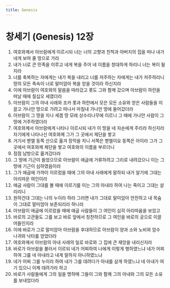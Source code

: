 ```yaml
---
title: Genesis
---
```


# 창세기 (Genesis) 12장
1. 여호와께서 아브람에게 이르시되 너는 너의 고향과 친척과 아버지의 집을 떠나 내가 네게 보여 줄 땅으로 가라
1. 내가 너로 큰 민족을 이루고 네게 복을 주어 네 이름을 창대하게 하리니 너는 복이 될지라
1. 너를 축복하는 자에게는 내가 복을 내리고 너를 저주하는 자에게는 내가 저주하리니 땅의 모든 족속이 너로 말미암아 복을 얻을 것이라 하신지라
1. 이에 아브람이 여호와의 말씀을 따라갔고 롯도 그와 함께 갔으며 아브람이 하란을 떠날 때에 칠십오 세였더라
1. 아브람이 그의 아내 사래와 조카 롯과 하란에서 모은 모든 소유와 얻은 사람들을 이끌고 가나안 땅으로 가려고 떠나서 마침내 가나안 땅에 들어갔더라
1. 아브람이 그 땅을 지나 세겜 땅 모레 상수리나무에 이르니 그 때에 가나안 사람이 그 땅에 거주하였더라
1. 여호와께서 아브람에게 나타나 이르시되 내가 이 땅을 네 자손에게 주리라 하신지라 자기에게 나타나신 여호와께 그가 그 곳에서 제단을 쌓고
1. 거기서 벧엘 동쪽 산으로 옮겨 장막을 치니 서쪽은 벧엘이요 동쪽은 아이라 그가 그 곳에서 여호와께 제단을 쌓고 여호와의 이름을 부르더니
1. 점점 남방으로 옮겨갔더라
1. 그 땅에 기근이 들었으므로 아브람이 애굽에 거류하려고 그리로 내려갔으니 이는 그 땅에 기근이 심하였음이라
1. 그가 애굽에 가까이 이르렀을 때에 그의 아내 사래에게 말하되 내가 알기에 그대는 아리따운 여인이라
1. 애굽 사람이 그대를 볼 때에 이르기를 이는 그의 아내라 하여 나는 죽이고 그대는 살리리니
1. 원하건대 그대는 나의 누이라 하라 그러면 내가 그대로 말미암아 안전하고 내 목숨이 그대로 말미암아 보존되리라 하니라
1. 아브람이 애굽에 이르렀을 때에 애굽 사람들이 그 여인이 심히 아리따움을 보았고
1. 바로의 고관들도 그를 보고 바로 앞에서 칭찬하므로 그 여인을 바로의 궁으로 이끌어들인지라
1. 이에 바로가 그로 말미암아 아브람을 후대하므로 아브람이 양과 소와 노비와 암수 나귀와 낙타를 얻었더라
1. 여호와께서 아브람의 아내 사래의 일로 바로와 그 집에 큰 재앙을 내리신지라
1. 바로가 아브람을 불러서 이르되 네가 어찌하여 나에게 이렇게 행하였느냐 네가 어찌하여 그를 네 아내라고 내게 말하지 아니하였느냐
1. 네가 어찌 그를 누이라 하여 내가 그를 데려다가 아내를 삼게 하였느냐 네 아내가 여기 있으니 이제 데려가라 하고
1. 바로가 사람들에게 그의 일을 명하매 그들이 그와 함께 그의 아내와 그의 모든 소유를 보내었더라